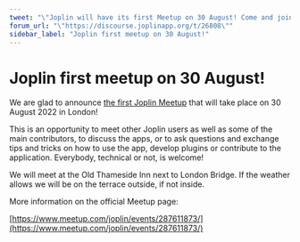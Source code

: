 ```yaml
---
tweet: "\"Joplin will have its first Meetup on 30 August! Come and join us at the Old Thameside Inn next to London Bridge! https://www.meetup.com/joplin/events/287611873/\""
forum_url: "\"https://discourse.joplinapp.org/t/26808\""
sidebar_label: "Joplin first meetup on 30 August!"
---
```


# Joplin first meetup on 30 August!

We are glad to announce [the first Joplin Meetup](https://www.meetup.com/joplin/events/287611873/) that will take place on 30 August 2022 in London!

This is an opportunity to meet other Joplin users as well as some of the main contributors, to discuss the apps, or to ask questions and exchange tips and tricks on how to use the app, develop plugins or contribute to the application. Everybody, technical or not, is welcome!

We will meet at the Old Thameside Inn next to London Bridge. If the weather allows we will be on the terrace outside, if not inside.

More information on the official Meetup page:

[https://www.meetup.com/joplin/events/287611873/](https://www.meetup.com/joplin/events/287611873/)